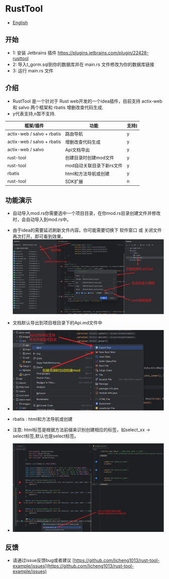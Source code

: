 # RustTool

- [English](README_en.md)

## 开始

- 1: 安装 Jetbrains 插件 https://plugins.jetbrains.com/plugin/22428-rusttool
- 2: 导入t_gorm.sql到你的数据库并在 main.rs 文件修改为你的数据库链接
- 3: 运行 main.rs 文件

## 介绍

- RustTool 是一个针对于 Rust web开发的一个idea插件，目前支持 actix-web 和 salvo 两个框架和 rbatis 增删改查代码生成.
- y代表支持,n暂不支持.

| 框架/插件                       | 功能              | 支持) |
|-----------------------------|-----------------|-----|
| actix-web / salvo +  rbatis | 路由导航            | y   |
| actix-web / salvo +  rbatis | 增删改查代码生成        | y   |
| actix-web / salvo           | Api文档导出         | y   |
| rust-tool                   | 创建目录时创建mod文件    | y   |
| rust-tool                   | mod自动关联目录下新rs文件 | y   |
| rbatis                      | html和方法导航或创建    | y   |
| rust-tool                   | SDK扩展           | n   |

## 功能演示

- 自动导入mod.rs你需要选中一个项目目录，在你mod.rs目录创建文件并修改时，会自动导入到mod.rs中。
- 由于idea的需要延迟刷新文件内容。你可能需要切换下 软件窗口 或 关闭文件再次打开。即可看到效果。
![](images/doc.png)

- 文档默认导出到项目根目录下的Api.md文件中
- ![](images/doc1.png)

- rbatis : html和方法导航或创建
- 注意: html标签是根据方法前缀来识别创建相应的标签，如select_xx -> select标签,默认也是select标签。
- ![](images/doc2.png)

## 反馈

- 请通过issue反馈bug或者建议 [https://github.com/licheng1013/rust-tool-example/issues](https://github.com/licheng1013/rust-tool-example/issues)
